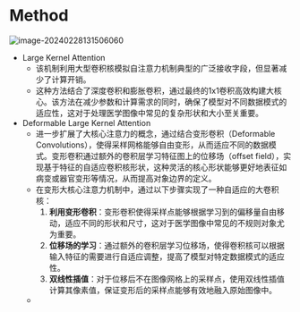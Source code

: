 # Method

![image-20240228131506060](https://pj-typora.oss-cn-shanghai.aliyuncs.com/image-20240228131506060.png)

- Large Kernel Attention
  - 该机制利用大型卷积核模拟自注意力机制典型的广泛接收字段，但显著减少了计算开销。
  - 这种方法结合了深度卷积和膨胀卷积，通过最终的1x1卷积高效构建大核心。该方法在减少参数和计算需求的同时，确保了模型对不同数据模式的适应性，这对于处理医学图像中常见的复杂形状和大小至关重要。
- Deformable Large Kernel Attention
  - 进一步扩展了大核心注意力的概念，通过结合变形卷积（Deformable Convolutions），使得采样网格能够自由变形，从而适应不同的数据模式。变形卷积通过额外的卷积层学习特征图上的位移场（offset field），实现基于特征的自适应卷积核形状，这种灵活的核心形状能够更好地表征如病变或器官变形等情况，从而提高对象边界的定义。
  - 在变形大核心注意力机制中，通过以下步骤实现了一种自适应的大卷积核：
    1. **利用变形卷积**：变形卷积使得采样点能够根据学习到的偏移量自由移动，适应不同的形状和尺寸，这对于医学图像中常见的不规则对象尤为重要。
    2. **位移场的学习**：通过额外的卷积层学习位移场，使得卷积核可以根据输入特征的需要进行自适应调整，提高了模型对特定数据模式的适应性。
    3. **双线性插值**：对于位移后不在图像网格上的采样点，使用双线性插值计算其像素值，保证变形后的采样点能够有效地融入原始图像中。
  - 